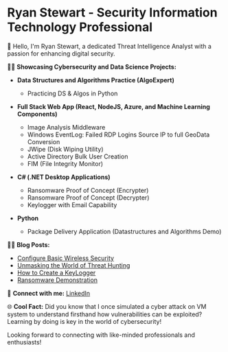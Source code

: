 # Ryan Stewart - Security Information Technology Professional

👋 Hello, I'm Ryan Stewart, a dedicated Threat Intelligence Analyst with a passion for enhancing digital security.

👨‍💻 **Showcasing Cybersecurity and Data Science Projects:**

- **Data Structures and Algorithms Practice (AlgoExpert)**
  - Practicing DS & Algos in Python

- **Full Stack Web App (React, NodeJS, Azure, and Machine Learning Components)**
  - Image Analysis Middleware
  - Windows EventLog: Failed RDP Logins Source IP to full GeoData Conversion
  - JWipe (Disk Wiping Utility)
  - Active Directory Bulk User Creation
  - FIM (File Integrity Monitor)

- **C# (.NET Desktop Applications)**
  - Ransomware Proof of Concept (Encrypter)
  - Ransomware Proof of Concept (Decrypter)
  - Keylogger with Email Capability

- **Python**
  - Package Delivery Application (Datastructures and Algorithms Demo)

👨‍💻 **Blog Posts:**

- [Configure Basic Wireless Security](https://medium.com/@stewart.rj.b/configure-basic-wireless-security-e49fd694ce54)
- [Unmasking the World of Threat Hunting](https://medium.com/@stewart.rj.b/fa06b964120f)
- [How to Create a KeyLogger](#)
- [Ransomware Demonstration](#)

🤝 **Connect with me:**
[LinkedIn](https://www.linkedin.com/in/ryan-stewart-clt21)

🌐 **Cool Fact:** Did you know that I once simulated a cyber attack on VM system to understand firsthand how vulnerabilities can be exploited? Learning by doing is key in the world of cybersecurity!

Looking forward to connecting with like-minded professionals and enthusiasts!
